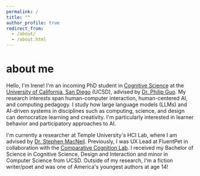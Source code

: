 ```yaml
---
permalink: /
title: ""
author_profile: true
redirect_from: 
  - /about/
  - /about.html
---
```


about me
======

Hello, I'm Irene! I'm an incoming PhD student in [Cognitive Science](https://cogsci.ucsd.edu) at the [University of California, San Diego](https://ucsd.edu) (UCSD), advised by [Dr. Philip Guo](https://pg.ucsd.edu). My research interests span human-computer interaction, human-centered AI, and computing pedagogy. I study how large language models (LLMs) and AI-driven systems in disciplines such as computing, science, and design can democratize learning and creativity. I'm particularly interested in learner behavior and participatory approaches to AI.

I'm currently a researcher at Temple University's HCI Lab, where I am advised by [Dr. Stephen MacNeil](https://stevemacn.github.io). Previously, I was UX Lead at FluentPet in collaboration with the [Comparative Cognition Lab](https://cclab.ucsd.edu). I received my Bachelor of Science in Cognitive Science, Design and Interaction and minor in Computer Science from UCSD. Outside of my research, I'm a fiction writer/poet and was one of America's youngest authors at age 14!
